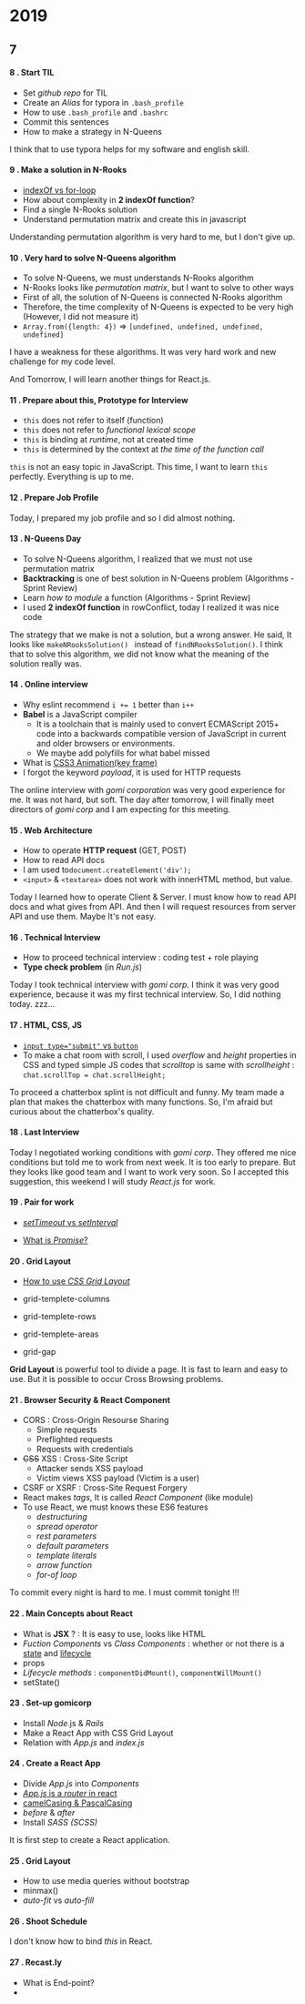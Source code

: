 # 2019

## 7

#### 8 . Start TIL

- Set *github repo* for TIL
- Create an *Alias* for typora in `.bash_profile`
- How to use `.bash_profile` and `.bashrc`
- Commit this sentences
- How to make a strategy in N-Queens

I think that to use typora helps for my software and english skill.

#### 9 . Make a solution in N-Rooks

- [indexOf vs for-loop](https://medium.com/@mrashes2/indexof-vs-for-loop-6a9f7bd5c646)
- How about complexity in **2 indexOf function**? <!--It is not high, discuss on 7.13-->
- Find a single N-Rooks solution <!--It looks like wrong solution, discuss on 7.13-->
- Understand permutation matrix and create this in javascript

Understanding permutation algorithm is very hard to me,  but I don't give up.

#### 10 . Very hard to solve N-Queens algorithm

- To solve N-Queens, we must understands N-Rooks algorithm
- N-Rooks looks like *permutation matrix*, but I want to solve to other ways <!--It looks like wrong solution, discuss on 7.13-->
- First of all, the solution of N-Queens is connected N-Rooks algorithm <!--It looks like wrong solution, discuss on 7.13-->
- Therefore, the time complexity of N-Queens is expected to be very high (However, I did not measure it)
- `Array.from({length: 4})` => `[undefined, undefined, undefined, undefined] ` 

I have a weakness for these algorithms. It was very hard work and new challenge for my code level.

And Tomorrow, I will learn another things for React.js.

#### 11 . Prepare about this, Prototype for Interview

- `this` does not refer to itself (function)
- `this` does not refer to *functional lexical scope*
- `this` is binding at *runtime*, not at created time
- `this` is determined by the context at *the time of the function call*

`this` is not an easy topic in JavaScript. This time, I want to learn `this` perfectly. Everything is up to me.

#### 12 . Prepare Job Profile

Today, I prepared my job profile and so I did almost nothing.

#### 13 . N-Queens Day

- To solve N-Queens algorithm, I realized that we must not use permutation matrix
- **Backtracking** is one of best solution in N-Queens problem (Algorithms - Sprint Review)
- Learn *how to module* a function (Algorithms - Sprint Review)
- I used **2 indexOf function** in rowConflict, today I realized it was nice code

The strategy that we make is not a solution, but a wrong answer. He said, It looks like `makeNRooksSolution() ` instead of `findNRooksSolution()`. I think that to solve this algorithm, we did not know what the meaning of the solution really was.

#### 14 . Online interview

- Why eslint recommend `i += 1` better than `i++`
- **Babel** is a JavaScript compiler
  - It is a toolchain that is mainly used to convert ECMAScript 
    2015+ code into a backwards compatible version of JavaScript in current 
    and older browsers or environments.
  - We maybe add polyfills for what babel missed
- What is [CSS3 Animation(key frame)](https://webclub.tistory.com/482)
- I forgot the keyword *payload*, it is used for HTTP requests

The online interview with *gomi corporation* was very good experience for me. It was not hard, but soft. The day after tomorrow, I will finally meet directors of *gomi corp* and I am expecting for this meeting.

#### 15 . Web Architecture

- How to operate **HTTP request** (GET, POST)
- How to read API docs
- I am used to`document.createElement('div');`
- `<input>` & `<textarea>` does not work with innerHTML method, but value.

Today I learned how to operate Client & Server. I must know how to read API docs and what gives from API. And then I will request resources from server API and use them. Maybe It's not easy. 

#### 16 . Technical Interview

- How to proceed technical interview : coding test + role playing
- **Type check problem** (in *Run.js*)

Today I took technical interview with *gomi corp*. I think it was very good experience, because it was my first technical interview. So, I did nothing today. zzz...

#### 17 . HTML, CSS, JS

- [`input type="submit"` vs `button`](https://webdir.tistory.com/421)
- To make a chat room with scroll, I used *overflow* and *height* properties in CSS and typed simple JS codes that *scrolltop* is same with *scrollheight* : `chat.scrollTop = chat.scrollHeight;`

To proceed a chatterbox splint is not difficult and funny. My team made a plan that makes the chatterbox with many functions. So, I'm afraid but curious about the chatterbox's quality.

#### 18 . Last Interview

Today I negotiated working conditions with *gomi corp*. They offered me nice conditions but told me to work from next week. It is too early to prepare. But they looks like good team and I want to work very soon. So I accepted this suggestion, this weekend I will study *React.js* for work.

#### 19 . Pair for work

- [*setTimeout* vs *setInterval*](https://stackoverflow.com/questions/2696692/setinterval-vs-settimeout)

- [What is *Promise*?](https://developer.mozilla.org/ko/docs/Web/JavaScript/Reference/Global_Objects/Promise)

#### 20 . Grid Layout

- [How to use *CSS Grid Layout*](https://developer.mozilla.org/ko/docs/Web/CSS/CSS_Grid_Layout)

- grid-templete-columns
- grid-templete-rows
- grid-templete-areas
- grid-gap

**Grid Layout** is powerful tool to divide a page. It is fast to learn and easy to use. But it is possible to occur Cross Browsing problems.

#### 21 . Browser Security & React Component

- CORS : Cross-Origin Resourse Sharing
  - Simple requests
  - Preflighted requests
  - Requests with credentials
- ~~CSS~~ XSS : Cross-Site Script
  - Attacker sends XSS payload
  - Victim views XSS payload (Victim is a user)
- CSRF or XSRF : Cross-Site Request Forgery
- React makes *tags*, It is called *React Component* (like module)
- To use React, we must knows these ES6 features
  - *destructuring*
  - *spread operator*
  - *rest parameters*
  - *default parameters*
  - *template literals*
  - *arrow function*
  - *for-of loop*

To commit every night is hard to me. I must commit tonight !!!

#### 22 . Main Concepts about React

- What is **JSX** ? : It is easy to use, looks like HTML
- *Fuction Components* vs *Class Components* : whether or not there is a <u>state</u> and <u>lifecycle</u>
- props
- *Lifecycle methods* : `componentDidMount()`, `componentWillMount()`
- setState()

#### 23 . Set-up gomicorp

- Install *Node*.js & *Rails*
- Make a React App with CSS Grid Layout
- Relation with *App.js* and *index.js*

#### 24 . Create a React App

- Divide *App.js* into *Components*
- [*App.js* is a *router* in react](https://ibrahimovic.tistory.com/32) 
- [camelCasing & PascalCasing](https://yeop-blog.github.io/2017/09/29/2017-09-29-old-blog-post29/)
- *before* & *after*
- Install *SASS (SCSS)*

It is first step to create a React application.

#### 25 . Grid Layout

- How to use media queries without bootstrap
- minmax()
- *auto-fit* vs *auto-fill*

#### 26 . Shoot Schedule

I don't know how to bind *this* in React.

#### 27 . Recast.ly

- What is End-point?
- 